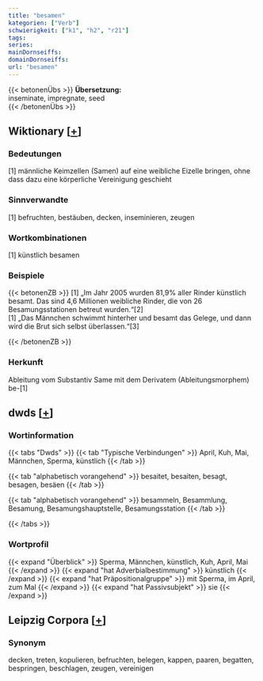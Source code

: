 ```yaml
---
title: "besamen"
kategorien: ["Verb"]
schwierigkeit: ["k1", "h2", "r21"]
tags:
series:
mainDornseiffs:
domainDornseiffs:
url: "besamen"
---
```


{{< betonenÜbs >}}
**Übersetzung:**  
inseminate, impregnate, seed  
{{< /betonenÜbs >}}

## Wiktionary [[+](https://de.wiktionary.org/wiki/besamen)]

### Bedeutungen
[1] männliche Keimzellen (Samen) auf eine weibliche Eizelle bringen, ohne dass dazu eine körperliche Vereinigung geschieht  

### Sinnverwandte
[1] befruchten, bestäuben, decken, inseminieren, zeugen  

### Wortkombinationen
[1] künstlich besamen  

### Beispiele
{{< betonenZB >}}
[1] „Im Jahr 2005 wurden 81,9% aller Rinder künstlich besamt. Das sind 4,6 Millionen weibliche Rinder, die von 26 Besamungsstationen betreut wurden.“[2]  
[1] „Das Männchen schwimmt hinterher und besamt das Gelege, und dann wird die Brut sich selbst überlassen.“[3]  

{{< /betonenZB >}}
### Herkunft
Ableitung vom Substantiv Same mit dem Derivatem (Ableitungsmorphem) be-[1]  



## dwds [[+](https://www.dwds.de/wb/besamen)]

### Wortinformation
{{< tabs "Dwds" >}}
{{< tab "Typische Verbindungen" >}}
April, Kuh, Mai, Männchen, Sperma, künstlich
{{< /tab >}}

{{< tab "alphabetisch vorangehend" >}}
besaitet, besaiten, besagt, besagen, besäen
{{< /tab >}}

{{< tab "alphabetisch vorangehend" >}}
besammeln, Besammlung, Besamung, Besamungshauptstelle, Besamungsstation
{{< /tab >}}

{{< /tabs >}}

### Wortprofil
{{< expand "Überblick" >}} Sperma, Männchen, künstlich, Kuh, April, Mai {{< /expand >}}
{{< expand "hat Adverbialbestimmung" >}} künstlich {{< /expand >}}
{{< expand "hat Präpositionalgruppe" >}} mit Sperma, im April, zum Mal {{< /expand >}}
{{< expand "hat Passivsubjekt" >}} sie {{< /expand >}}

## Leipzig Corpora [[+](https://corpora.uni-leipzig.de/en/res?word=besamen&corpusId=deu_newscrawl-public_2018)]


### Synonym
decken, treten, kopulieren, befruchten, belegen, kappen, paaren, begatten, bespringen, beschlagen, zeugen, vereinigen

